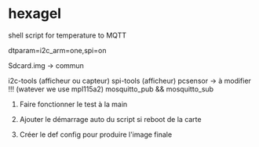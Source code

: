 # hexagel
shell script for temperature to MQTT

dtparam=i2c_arm=one,spi=on

Sdcard.img -> commun

i2c-tools (afficheur ou capteur)
spi-tools (afficheur)
pcsensor -> à modifier !!! (watever we use mpl115a2)
mosquitto_pub && mosquitto_sub

1. Faire fonctionner le test à la main

2. Ajouter le démarrage auto du script si reboot de la carte

3. Créer le def config pour produire l'image finale
